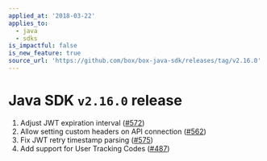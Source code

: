 ```yaml
---
applied_at: '2018-03-22'
applies_to:
  - java
  - sdks
is_impactful: false
is_new_feature: true
source_url: 'https://github.com/box/box-java-sdk/releases/tag/v2.16.0'
---
```


# Java SDK `v2.16.0` release

1. Adjust JWT expiration interval ([#572](https://github.com/box/box-java-sdk/pull/572))
2. Allow setting custom headers on API connection ([#562](https://github.com/box/box-java-sdk/pull/562))
3. Fix JWT retry timestamp parsing ([#575](https://github.com/box/box-java-sdk/pull/575))
4. Add support for User Tracking Codes ([#487](https://github.com/box/box-java-sdk/pull/487))
